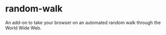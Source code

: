 # random-walk
An add-on to take your browser on an automated random walk through the World Wide Web.
